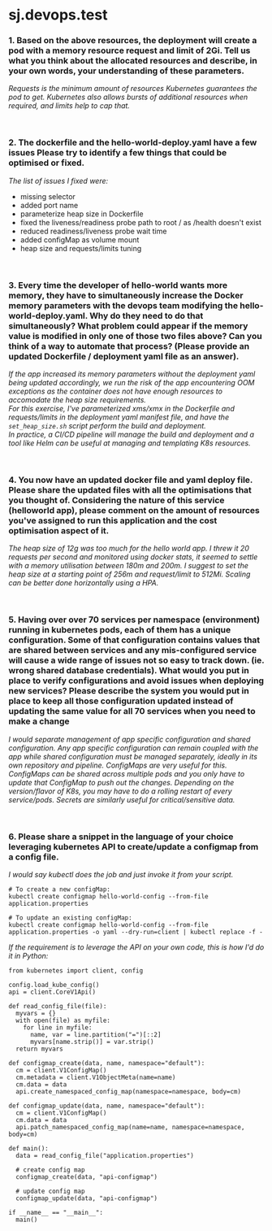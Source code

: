 # sj.devops.test

### 1. Based on the above resources, the deployment will create a pod with a memory resource request and limit of 2Gi. Tell us what you think about the allocated resources and describe, in your own words, your understanding of these parameters.
*Requests is the minimum amount of resources Kubernetes guarantees the pod to get. Kubernetes also allows bursts of additional resources when required, and limits help to cap that.*

<br/>

### 2. The dockerfile and the hello-world-deploy.yaml have a few issues Please try to identify a few things that could be optimised or fixed.
*The list of issues I fixed were:*
- missing selector
- added port name
- parameterize heap size in Dockerfile
- fixed the liveness/readiness probe path to root / as /health doesn't exist
- reduced readiness/liveness probe wait time
- added configMap as volume mount
- heap size and requests/limits tuning

<br/>

### 3. Every time the developer of hello-world wants more memory, they have to simultaneously increase the Docker memory parameters with the devops team modifying the hello-world-deploy.yaml. Why do they need to do that simultaneously? What problem could appear if the memory value is modified in only one of those two files above? Can you think of a way to automate that process? (Please provide an updated Dockerfile / deployment yaml file as an answer). 
*If the app increased its memory parameters without the deployment yaml being updated accordingly, we run the risk of the app encountering OOM exceptions as the container does not have enough resources to accomodate the heap size requirements.*<br/>
*For this exercise, I've parameterized xms/xmx in the Dockerfile and requests/limits in the deployment yaml manifest file, and have the `set_heap_size.sh` script perform the build and deployment.*<br/>
*In practice, a CI/CD pipeline will manage the build and deployment and a tool like Helm can be useful at managing and templating K8s resources.* 

<br/>

### 4. You now have an updated docker file and yaml deploy file. Please share the updated files with all the optimisations that you thought of. Considering the nature of this service (helloworld app), please comment on the amount of resources you've assigned to run this application and the cost optimisation aspect of it.
*The heap size of 12g was too much for the hello world app. I threw it 20 requests per second and monitored using docker stats, it seemed to settle with a memory utilisation between 180m and 200m. I suggest to set the heap size at a starting point of 256m and request/limit to 512Mi. Scaling can be better done horizontally using a HPA.*

<br/>

### 5. Having over over 70 services per namespace (environment) running in kubernetes pods, each of them has a unique configuration. Some of that configuration contains values that are shared between services and any mis-configured service will cause a wide range of issues not so easy to track down. (ie. wrong shared database credentials). What would you put in place to verify configurations and avoid issues when deploying new services? Please describe the system you would put in place to keep all those configuration updated instead of updating the same value for all 70 services when you need to make a change
*I would separate management of app specific configuration and shared configuration. Any app specific configuration can remain coupled with the app while shared configuration must be managed separately, ideally in its own repository and pipeline. ConfigMaps are very useful for this. ConfigMaps can be shared across multiple pods and you only have to update that ConfigMap to push out the changes. Depending on the version/flavor of K8s, you may have to do a rolling restart of every service/pods. Secrets are similarly useful for critical/sensitive data.*

<br/>

### 6. Please share a snippet in the language of your choice leveraging kubernetes API to create/update a configmap from a config file.

*I would say kubectl does the job and just invoke it from your script.*
```
# To create a new configMap:
kubectl create configmap hello-world-config --from-file application.properties

# To update an existing configMap:
kubectl create configmap hello-world-config --from-file application.properties -o yaml --dry-run=client | kubectl replace -f -
```

*If the requirement is to leverage the API on your own code, this is how I'd do it in Python:*
```
from kubernetes import client, config

config.load_kube_config()
api = client.CoreV1Api()

def read_config_file(file):
  myvars = {}
  with open(file) as myfile:
    for line in myfile:
      name, var = line.partition("=")[::2]
      myvars[name.strip()] = var.strip()
  return myvars

def configmap_create(data, name, namespace="default"):
  cm = client.V1ConfigMap()
  cm.metadata = client.V1ObjectMeta(name=name)
  cm.data = data
  api.create_namespaced_config_map(namespace=namespace, body=cm)

def configmap_update(data, name, namespace="default"):
  cm = client.V1ConfigMap()
  cm.data = data
  api.patch_namespaced_config_map(name=name, namespace=namespace, body=cm)

def main():
  data = read_config_file("application.properties")
  
  # create config map
  configmap_create(data, "api-configmap")

  # update config map
  configmap_update(data, "api-configmap")

if __name__ == "__main__":
  main()
```